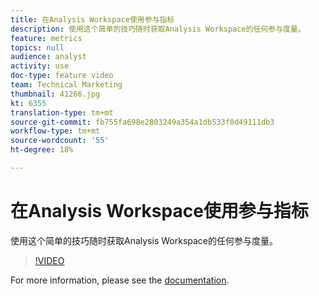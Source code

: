 ```yaml
---
title: 在Analysis Workspace使用参与指标
description: 使用这个简单的技巧随时获取Analysis Workspace的任何参与度量。
feature: metrics
topics: null
audience: analyst
activity: use
doc-type: feature video
team: Technical Marketing
thumbnail: 41266.jpg
kt: 6355
translation-type: tm+mt
source-git-commit: fb755fa698e2803249a354a1db533f0d49111db3
workflow-type: tm+mt
source-wordcount: '55'
ht-degree: 18%

---
```



# 在Analysis Workspace使用参与指标

使用这个简单的技巧随时获取Analysis Workspace的任何参与度量。

>[!VIDEO](https://video.tv.adobe.com/v/41266/?quality=12&learn=on)

For more information, please see the [documentation](https://docs.adobe.com/content/help/zh-Hans/analytics/components/calculated-metrics/calcmetric-workflow/participation-metric.html).